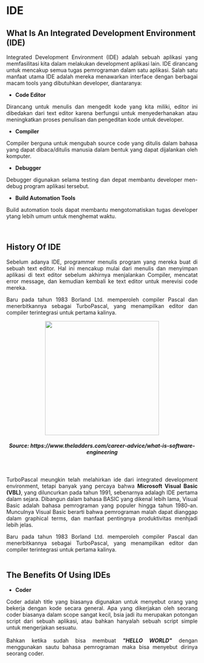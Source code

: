 # IDE

## What Is An Integrated Development Environment (IDE)
<p align="justify">
Integrated Development Environment (IDE) adalah sebuah aplikasi yang memfasilitasi kita dalam melakukan development aplikasi lain. IDE dirancang untuk mencakup semua tugas pemrograman dalam satu aplikasi. Salah satu manfaat utama IDE adalah mereka menawarkan interface dengan berbagai macam tools yang dibutuhkan developer, diantaranya:</p>

- <strong>Code Editor</strong>
<p align="justify">
Dirancang untuk menulis dan mengedit kode yang kita miliki, editor ini dibedakan dari text editor karena berfungsi untuk menyederhanakan atau meningkatkan proses penulisan dan pengeditan kode untuk developer.</p>

- <strong>Compiler</strong>
<p align="justify">
Compiler berguna untuk mengubah source code yang ditulis dalam bahasa yang dapat dibaca/ditulis manusia dalam bentuk yang dapat dijalankan oleh komputer.</p>

- <strong>Debugger</strong>
<p align="justify">
Debugger digunakan selama testing dan depat membantu developer men-debug program aplikasi tersebut.</p>

- <strong>Build Automation Tools</strong>
<p align="justify">
Build automation tools dapat membantu mengotomatiskan tugas developer ytang lebih umum untuk menghemat waktu.</p><br>

## History Of IDE
<p align="justify">
Sebelum adanya IDE, programmer menulis program yang mereka buat di sebuah text editor. Hal ini mencakup mulai dari menulis dan menyimpan aplikasi di text editor sebelum akhirnya menjalankan Compiler, mencatat error message, dan kemudian kembali ke text editor untuk merevisi code mereka.<br>

<p align="justify">
Baru pada tahun 1983 Borland Ltd. memperoleh compiler Pascal dan menerbitkannya sebagai TurboPascal, yang menampilkan editor dan compiler terintegrasi untuk pertama kalinya.<br>

<p align="center">
<img height="300rm" align="center" src="https://github.com/Ouroboros-Tech/modul-pembelajaran/blob/main/image/image%201.jpg"> <h5 align="center">Source: https://www.theladders.com/career-advice/what-is-software-engineering</h5><br>

<p align="justify">
TurboPascal meungkin telah melahirkan ide dari integrated development environment, tetapi banyak yang percaya bahwa <strong>Microsoft Visual Basic (VBL)</strong>, yang diluncurkan pada tahun 1991, sebenarnya adalagh IDE pertama dalam sejara. Dibangun dalam bahasa BASIC yang dikenal lebih lama, Visual Basic adalah bahasa pemrograman yang populer hingga tahun 1980-an. Munculnya Visual Basic berarti bahwa pemrograman malah dapat dianggap dalam graphical terms, dan manfaat pentingnya produktivitas menhjadi lebih jelas.<br>

<p align="justify">
Baru pada tahun 1983 Borland Ltd. memperoleh compiler Pascal dan menerbitkannya sebagai TurboPascal, yang menampilkan editor dan compiler terintegrasi untuk pertama kalinya.<br><br>
  
## The Benefits Of Using IDEs
- <strong>Coder</strong>
<p align="justify">
Coder adalah title yang biasanya digunakan untuk menyebut orang yang bekerja dengan kode secara general. Apa yang dikerjakan oleh seorang coder biasanya dalam scope sangat kecil, bsia jadi itu merupakan potongan script dari sebuah aplikasi, atau bahkan hanyalah sebuah script simple untuk mengerjakan sesuatu.<br><br>
Bahkan ketika sudah bisa membuat <em><strong>"HELLO WORLD"</strong></em> dengan menggunakan sautu bahasa pemrograman maka bisa menyebut dirinya seorang coder.
